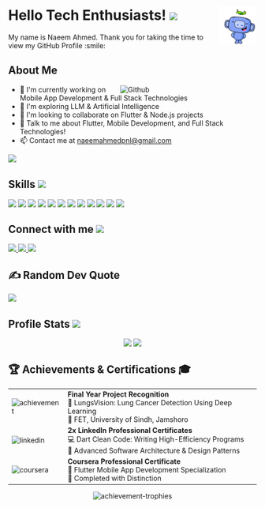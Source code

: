 <h1> Hello Tech Enthusiasts! <img src = "https://raw.githubusercontent.com/MartinHeinz/MartinHeinz/master/wave.gif" width = 50px>

<img width="15%" align="right" alt="Github" src="https://github.com/avinIndrasoma/avinIndrasoma/blob/main/749044136589393960.gif" />

</h1>
  
<div size='1px'> My name is Naeem Ahmed. Thank you for taking the time to view my GitHub Profile :smile: </div>

<h2> About Me </h2>

<img width="55%" align="right" alt="Github" src="https://raw.githubusercontent.com/onimur/.github/master/.resources/git-header.svg" />

- 🔭 I'm currently working on Mobile App Development & Full Stack Technologies
- 🌱 I'm exploring LLM & Artificial Intelligence
- 👯 I'm looking to collaborate on Flutter & Node.js projects
- 💬 Talk to me about Flutter, Mobile Development, and Full Stack Technologies!
- 📫 Contact me at naeemahmedpnl@gmail.com

![](https://komarev.com/ghpvc/?username=naeemahmedpnl&color=blueviolet&label=Profile+Views)

<h2> Skills <img src = "https://media2.giphy.com/media/QssGEmpkyEOhBCb7e1/giphy.gif?cid=ecf05e47a0n3gi1bfqntqmob8g9aid1oyj2wr3ds3mg700bl&rid=giphy.gif" width = 20px> </h2>

<a href= https://github.com/naeemahmedpnl><img width ='35px' src ='https://raw.githubusercontent.com/rahulbanerjee26/githubAboutMeGenerator/main/icons/flutter.svg'></a>
<a href= https://github.com/naeemahmedpnl><img width ='35px' src ='https://raw.githubusercontent.com/rahulbanerjee26/githubAboutMeGenerator/main/icons/dart.svg'></a>
<a href= https://github.com/naeemahmedpnl><img width ='35px' src ='https://raw.githubusercontent.com/rahulbanerjee26/githubAboutMeGenerator/main/icons/javascript.svg'></a>
<a href= https://github.com/naeemahmedpnl><img width ='35px' src ='https://raw.githubusercontent.com/rahulbanerjee26/githubAboutMeGenerator/main/icons/nodejs.svg'></a>
<a href= https://github.com/naeemahmedpnl><img width ='35px' src ='https://raw.githubusercontent.com/rahulbanerjee26/githubAboutMeGenerator/main/icons/express.svg'></a>
<a href= https://github.com/naeemahmedpnl><img width ='35px' src ='https://raw.githubusercontent.com/rahulbanerjee26/githubAboutMeGenerator/main/icons/mongodb.svg'></a>
<a href= https://github.com/naeemahmedpnl><img width ='35px' src ='https://raw.githubusercontent.com/rahulbanerjee26/githubAboutMeGenerator/main/icons/firebase.svg'></a>
<a href= https://github.com/naeemahmedpnl><img width ='35px' src ='https://raw.githubusercontent.com/rahulbanerjee26/githubAboutMeGenerator/main/icons/python.svg'></a>
<a href= https://github.com/naeemahmedpnl><img width ='35px' src ='https://raw.githubusercontent.com/rahulbanerjee26/githubAboutMeGenerator/main/icons/git.svg'></a>
<a href= https://github.com/naeemahmedpnl><img width ='35px' src ='https://raw.githubusercontent.com/rahulbanerjee26/githubAboutMeGenerator/main/icons/github.svg'></a>
<a href= https://github.com/naeemahmedpnl><img width ='35px' src ='https://raw.githubusercontent.com/rahulbanerjee26/githubAboutMeGenerator/main/icons/azure.svg'></a>
<a href= https://github.com/naeemahmedpnl><img width ='35px' src ='https://raw.githubusercontent.com/rahulbanerjee26/githubAboutMeGenerator/main/icons/figma.svg'></a>

<h2> Connect with me <img src='https://raw.githubusercontent.com/ShahriarShafin/ShahriarShafin/main/Assets/handshake.gif' width="50px"> </h2>

<p align="left">
  <a href="https://www.linkedin.com/in/naeemahmedpnl/" target="_blank">
    <img src="https://img.icons8.com/fluent/48/000000/linkedin.png"/>
  </a>
  <a href="https://www.facebook.com/naeem.haider.9277/" target="_blank">
    <img src="https://img.icons8.com/fluent/48/000000/facebook-new.png"/>
  </a>
  <a href="https://www.instagram.com/naeemhaider72" target="_blank">
    <img src="https://img.icons8.com/fluent/48/000000/instagram-new.png"/>
  </a>
</p>

<h2> ✍️ Random Dev Quote </h2>

![](https://quotes-github-readme.vercel.app/api?type=horizontal&theme=radical)

<h2> Profile Stats <img width ='18px' src ='https://raw.githubusercontent.com/rahulbanerjee26/githubAboutMeGenerator/main/icons/github.svg'> </h2>

<p align="center">
  <img width="400px" src="https://github-readme-stats.vercel.app/api?username=naeemahmedpnl&count_private=true&show_icons=true&theme=material-palenight&hide_border=true&bg_color=1F222E" />
  <img width="400px" src="https://github-readme-streak-stats.herokuapp.com?user=naeemahmedpnl&theme=material-palenight&hide_border=true&fire=C77800&ring=7C2AE8&background=1F222E" />
</p>

<h2> 🏆 Achievements & Certifications 🎓 </h2>

<div align="center">
  <table>
    <tr>
      <td>
        <img width="70px" src="https://img.icons8.com/external-flaticons-lineal-color-flat-icons/64/000000/external-achievement-achievements-flaticons-lineal-color-flat-icons.png" alt="achievement"/>
      </td>
      <td>
        <strong>Final Year Project Recognition</strong><br>
        🌟 LungsVision: Lung Cancer Detection Using Deep Learning<br>
        📍 FET, University of Sindh, Jamshoro
      </td>
    </tr>
    <tr>
      <td>
        <img width="70px" src="https://img.icons8.com/external-flaticons-flat-flat-icons/64/000000/external-linkedin-social-media-flaticons-flat-flat-icons.png" alt="linkedin"/>
      </td>
      <td>
        <strong>2x LinkedIn Professional Certificates</strong><br>
        💻 Dart Clean Code: Writing High-Efficiency Programs<br>
        🔧 Advanced Software Architecture & Design Patterns
      </td>
    </tr>
    <tr>
      <td>
        <img width="70px" src="https://img.icons8.com/external-tal-revivo-color-tal-revivo/64/000000/external-coursera-an-online-learning-platform-that-offers-massive-open-online-courses-logo-color-tal-revivo.png" alt="coursera"/>
      </td>
      <td>
        <strong>Coursera Professional Certificate</strong><br>
        📱 Flutter Mobile App Development Specialization<br>
        🎯 Completed with Distinction
      </td>
    </tr>
  </table>
</div>

<div align="center">
  <img src="https://github-profile-trophy.vercel.app/?username=naeemahmedpnl&theme=dracula&row=1&column=6" alt="achievement-trophies"/>
</div>
